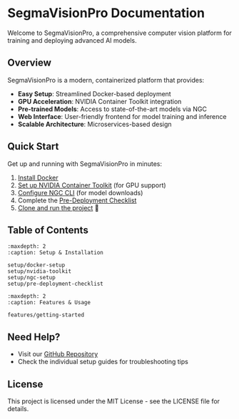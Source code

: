 # SegmaVisionPro Documentation

Welcome to SegmaVisionPro, a comprehensive computer vision platform for training and deploying advanced AI models.

## Overview

SegmaVisionPro is a modern, containerized platform that provides:

- **Easy Setup**: Streamlined Docker-based deployment
- **GPU Acceleration**: NVIDIA Container Toolkit integration
- **Pre-trained Models**: Access to state-of-the-art models via NGC
- **Web Interface**: User-friendly frontend for model training and inference
- **Scalable Architecture**: Microservices-based design

## Quick Start

Get up and running with SegmaVisionPro in minutes:

1. [Install Docker](setup/docker-setup.md)
2. [Set up NVIDIA Container Toolkit](setup/nvidia-toolkit.md) (for GPU support)
3. [Configure NGC CLI](setup/ngc-setup.md) (for model downloads)
4. Complete the [Pre-Deployment Checklist](setup/pre-deployment-checklist.md)
5. [Clone and run the project](features/getting-started.md) 🚀

## Table of Contents

```{toctree}
:maxdepth: 2
:caption: Setup & Installation

setup/docker-setup
setup/nvidia-toolkit
setup/ngc-setup
setup/pre-deployment-checklist
```

```{toctree}
:maxdepth: 2
:caption: Features & Usage

features/getting-started
```

## Need Help?

- Visit our [GitHub Repository](https://github.com/your-org/SegmaVisionPro)
- Check the individual setup guides for troubleshooting tips

## License

This project is licensed under the MIT License - see the LICENSE file for details.
